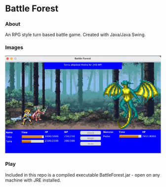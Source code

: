 # Battle Forest

### About

An RPG style turn based battle game. Created with Java/Java Swing.

### Images

![screenshot](assets/screenshot.png)

### Play

Included in this repo is a compiled executable BattleForest.jar - open on any machine with JRE installed.

